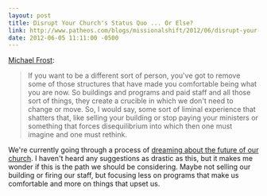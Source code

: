 ```yaml
---
layout: post
title: Disrupt Your Church's Status Quo ... Or Else?
link: http://www.patheos.com/blogs/missionalshift/2012/06/disrupt-your-churchs-status-quo-or-else/
date: 2012-06-05 11:11:00 -0500
---
```


[Michael Frost][1]:
> If you want to be a different sort of person, you've got to remove
> some of those structures that have made you comfortable being what you
> are now. So buildings and programs and paid staff and all those sort
> of things, they create a crucible in which we don't need to change or
> move. So, I would say, some sort of liminal experience that shatters
> that, like selling your building or stop paying your ministers or
> something that forces disequilibrium into which then one must imagine
> and one must rethink.

We're currently going through a process of [dreaming about the future of
our church][2]. I haven't heard any suggestions as drastic as this, but it
makes me wonder if this is the path we should be considering. Maybe not
selling our building or firing our staff, but focusing less on programs
that make us comfortable and more on things that upset us.

[1]: http://www.amazon.com/mn/landing/B001JOYQ2E/?_encoding=UTF8&tag=missionalcom-20&linkCode=ur2&qid=1338825413&camp=1789&sr=8-1&creative=390957
[2]: http://prestoncrest.org/ministries/church-family/equipping-empowering/dreampower
